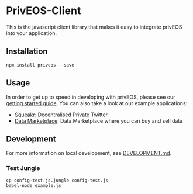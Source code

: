 # PrivEOS-Client
This is the javascript client library that makes it easy to integrate privEOS into your application.

## Installation

    npm install priveos --save
    
## Usage
In order to get up to speed in developing with privEOS, please see our [getting started guide](https://github.com/rawrat/priveos-client/wiki/Getting-started).
You can also take a look at our example applications:

* [Squeakr](https://github.com/rawrat/squeakr/): Decentralised Private Twitter
* [Data Marketplace](https://github.com/rawrat/privEOS_Demo_App): Data Marketplace where you can buy and sell data

## Development
For more information on local development, see [DEVELOPMENT.md](DEVELOPMENT.md).

### Test Jungle
    cp config-test.js.jungle config-test.js
    babel-node example.js
